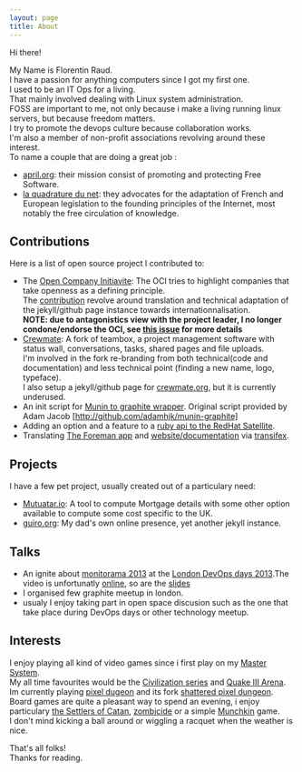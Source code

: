 ```yaml
---
layout: page
title: About
---
```


Hi there!  

My Name is Florentin Raud.  
I have a passion for anything computers since I got my first one.  
I used to be an IT Ops for a living.  
That mainly involved dealing with Linux system administration.  
FOSS are important to me, not only because i make a living running linux servers, but because freedom matters.  
I try to promote the devops culture because collaboration works.  
I&#39;m also a member of non-profit associations revolving around these interest.  
To name a couple that are doing a great job :  

* [april.org](http://www.april.org/en/): their mission consist of promoting and protecting Free Software.
* [la quadrature du net](http://www.laquadrature.net/): they advocates for the adaptation of French and European legislation to the founding principles of the Internet, most notably the free circulation of knowledge.


## Contributions
Here is a list of open source project I contributed to:

* The [Open Company Initiavite](http://www.opencompany.org/): The OCI tries to highlight companies that take openness as a defining principle.  
The [contribution](https://github.com/opencompany/) revolve around translation and technical adaptation of the jekyll/github page instance towards internationnalisation.  
**NOTE: due to antagonistics view with the project leader, I no longer condone/endorse the OCI, see [this issue](https://github.com/opencompany/www.opencompany.org/issues/145) for more details**
* [Crewmate](https://github.com/crewmate/crewmate): A fork of teambox, a project management software with status wall, conversations, tasks, shared pages and file uploads.  
I&#39;m involved in the fork re-branding from both technical(code and documentation) and less technical point (finding a new name, logo, typeface).  
I also setup a jekyll/github page for [crewmate.org](crewmate.org), but it is currently underused.
* An init script for [Munin to graphite wrapper](https://github.com/kyzh/graphite-munin). Original script provided by Adam Jacob [http://github.com/adamhjk/munin-graphite]
* Adding an option and a feature to a [ruby api to the RedHat Satellite](https://github.com/duritong/ruby-rhn_satellite).  
* Translating [The Foreman app](https://github.com/theforeman/foreman/) and [website/documentation](http://theforeman.org/) via [transifex](https://www.transifex.com/accounts/profile/kyzh/).  

## Projects
I have a few pet project, usually created out of a particulary need:  

* [Mutuatar.io](http://mutuatario-kyzh.rhcloud.com.): A tool to compute Mortgage details with some other option available to compute some cost specific to the UK.  
* [guiro.org](guiro.org): My dad&#39;s own online presence, yet another jekyll instance.  

## Talks
* An ignite about [monitorama 2013](http://monitorama.eu/) at the [London DevOps days 2013](http://devopsdays.org/events/2013-london/program/).The video is unfortunatly [online](http://vimeo.com/79375936), so are the [slides](http://www.slideshare.net/kyzh)
* I organised few graphite meetup in london.
* usualy I enjoy taking part in open space discusion such as the one that take place during DevOps days or other technology meetup. 

## Interests
I enjoy playing all kind of video games since i first play on my [Master System](http://en.wikipedia.org/wiki/Master_System).  
My all time favourites would be the [Civilization series](http://en.wikipedia.org/wiki/Civilization_%28series%29) and [Quake III Arena](http://en.wikipedia.org/wiki/Quake_III_Arena).  
Im currently playing [pixel dugeon](http://pixeldungeon.watabou.ru/) and its fork [shattered pixel dungeon](https://github.com/00-Evan/shattered-pixel-dungeon).  
Board games are quite a pleasant way to spend an evening, i enjoy particulary [the Settlers of Catan](http://en.wikipedia.org/wiki/The_Settlers_of_Catan), [zombicide](http://zombicide.com/en/) or a simple [Munchkin](http://en.wikipedia.org/wiki/Munchkin_%28card_game%29) game.   
I don&#39;t mind kicking a ball around or wiggling a racquet when the weather is nice.  


That&#39;s all folks!  
Thanks for reading.
